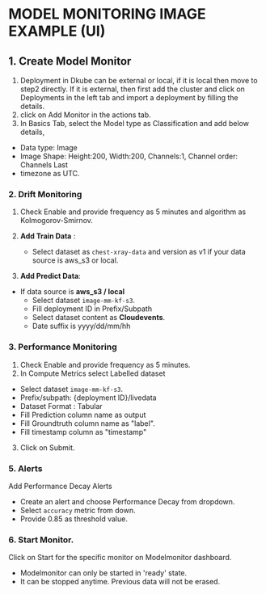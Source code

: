 # MODEL MONITORING IMAGE EXAMPLE (UI)

## 1. Create Model Monitor
1. Deployment in Dkube can be external or local, if it is local then move to step2 directly. 
If it is external, then first add the cluster and click on Deployments in the left tab and import a deployment by filling the details.
2. click on Add Monitor in the actions tab.
3. In Basics Tab, select the Model type as Classification and add below details, 
  - Data type: Image
  - Image Shape: Height:200, Width:200, Channels:1, Channel order: Channels Last
  - timezone as UTC.

### 2. Drift Monitoring
1. Check Enable and provide frequency as 5 minutes and algorithm as Kolmogorov-Smirnov.
2. **Add Train Data** :
   - Select dataset as `chest-xray-data` and version as v1 if your data source is aws_s3 or local.

3. **Add Predict Data**:
- If data source is **aws_s3 / local**
     -  Select dataset `image-mm-kf-s3`.
     -  Fill deployment ID in Prefix/Subpath
     -  Select dataset content as **Cloudevents**.
     -  Date suffix is yyyy/dd/mm/hh

### 3. Performance Monitoring
1. Check Enable and provide frequency as 5 minutes.
2. In Compute Metrics select Labelled dataset
  -  Select dataset `image-mm-kf-s3`.
  -  Prefix/subpath: {deployment ID}/livedata
  -  Dataset Format : Tabular
  -  Fill Prediction column name as output
  -  Fill Groundtruth column name as "label".
  -  Fill timestamp column as "timestamp"

3. Click on Submit.

### 5. Alerts
Add Performance Decay Alerts
  - Create an alert and choose Performance Decay from dropdown.
  - Select `accuracy` metric from down.
  - Provide 0.85 as threshold value.

### 6. Start Monitor.
Click on Start for the specific monitor on Modelmonitor dashboard.
   - Modelmonitor can only be started in 'ready' state.
   - It can be stopped anytime. Previous data will not be erased.